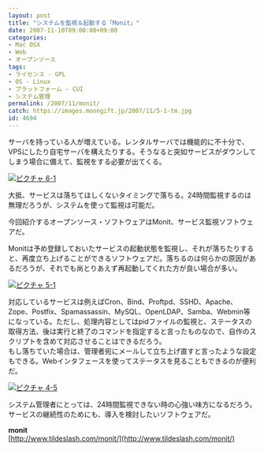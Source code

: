 ```yaml
---
layout: post
title: "システムを監視＆起動する「Monit」"
date: 2007-11-10T09:00:00+09:00
categories:
- Mac OSX
- Web
- オープンソース
tags: 
- ライセンス - GPL
- OS - Linux
- プラットフォーム - CUI
- システム管理
permalink: /2007/11/monit/
catch: https://images.moongift.jp/2007/11/5-1-tm.jpg
id: 4694
---
```

サーバを持っている人が増えている。レンタルサーバでは機能的に不十分で、VPSにしたり自宅サーバを構えたりする。そうなると突如サービスがダウンしてしまう場合に備えて、監視をする必要が出てくる。   
  
[![ピクチャ 6-1](https://images.moongift.jp/2007/11/6-1-tm.jpg)](https://images.moongift.jp/2007/11/6-1.png)  
  
大抵、サービスは落ちてほしくないタイミングで落ちる。24時間監視するのは無理だろうが、システムを使って監視は可能だ。   
  
今回紹介するオープンソース・ソフトウェアはMonit、サービス監視ソフトウェアだ。   
<!--more-->  
Monitは予め登録しておいたサービスの起動状態を監視し、それが落ちたりすると、再度立ち上げることができるソフトウェアだ。落ちるのは何らかの原因があるだろうが、それでも尚とりあえず再起動してくれた方が良い場合が多い。   
  
[![ピクチャ 5-1](https://images.moongift.jp/2007/11/5-1-tm.jpg)](https://images.moongift.jp/2007/11/5-1.png)  
  
対応しているサービスは例えばCron、Bind、Proftpd、SSHD、Apache、Zope、Postfix、Spamassassin、MySQL、OpenLDAP、Samba、Webmin等になっている。ただし、処理内容としてはpidファイルの監視と、ステータスの取得方法、後は実行と終了のコマンドを指定すると言ったものなので、自作のスクリプトを含めて対応させることはできるだろう。   
もし落ちていた場合は、管理者宛にメールして立ち上げ直すと言ったような設定もできる。Webインタフェースを使ってステータスを見ることもできるのが便利だ。   
  
[![ピクチャ 4-5](https://images.moongift.jp/2007/11/4-5-tm.jpg)](https://images.moongift.jp/2007/11/4-5.png)  
  
システム管理者にとっては、24時間監視できない時の心強い味方になるだろう。サービスの継続性のためにも、導入を検討したいソフトウェアだ。   
  
**monit**  
[http://www.tildeslash.com/monit/](http://www.tildeslash.com/monit/)


